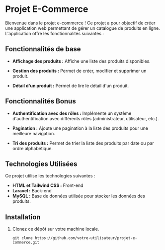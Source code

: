 # Projet E-Commerce

Bienvenue dans le projet e-commerce ! Ce projet a pour objectif de créer une application web permettant de gérer un catalogue de produits en ligne. L'application offre les fonctionnalités suivantes :

## Fonctionnalités de base

- **Affichage des produits :** Affiche une liste des produits disponibles.
  
- **Gestion des produits :** Permet de créer, modifier et supprimer un produit.

- **Détail d'un produit :** Permet de lire le détail d'un produit.

## Fonctionnalités Bonus

- **Authentification avec des rôles :** Implémente un système d'authentification avec différents rôles (administrateur, utilisateur, etc.).

- **Pagination :** Ajoute une pagination à la liste des produits pour une meilleure navigation.

- **Tri des produits :** Permet de trier la liste des produits par date ou par ordre alphabétique.

## Technologies Utilisées

Ce projet utilise les technologies suivantes :

- **HTML et Tailwind CSS :** Front-end
- **Laravel :** Back-end
- **MySQL :** Base de données utilisée pour stocker les données des produits.

## Installation

1. Clonez ce dépôt sur votre machine locale.

   `git clone https://github.com/votre-utilisateur/projet-e-commerce.git`
